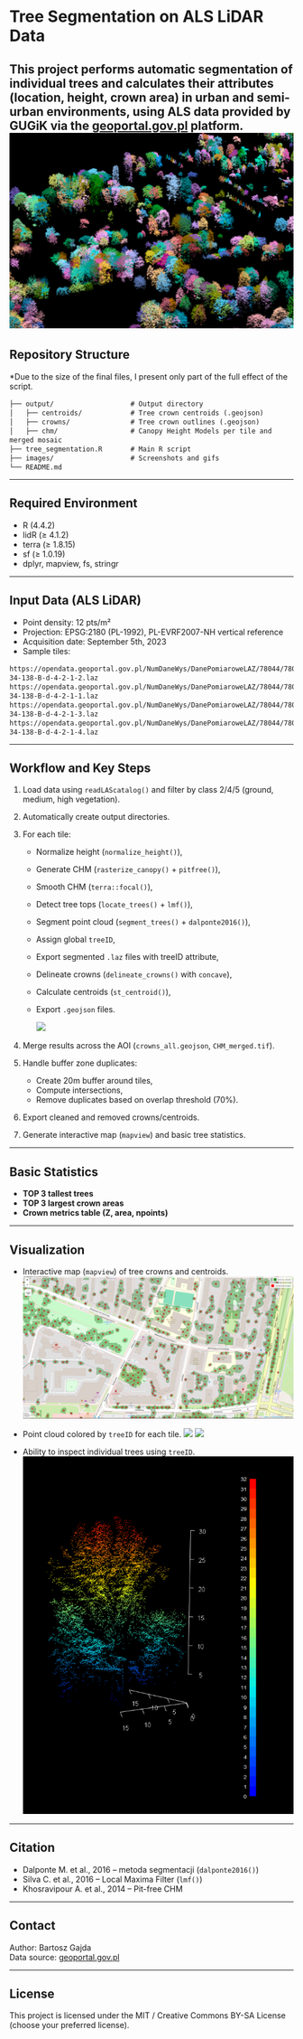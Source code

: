 # Tree Segmentation on ALS LiDAR Data

This project performs automatic segmentation of individual trees and calculates their attributes (location, height, crown area) in urban and semi-urban environments, using ALS data provided by GUGiK via the [geoportal.gov.pl](https://geoportal.gov.pl) platform.
![](output/images/tree_det_ss2.png)
---

## Repository Structure
*Due to the size of the final files, I present only part of the full effect of the script.

```
├── output/                   # Output directory
│   ├── centroids/            # Tree crown centroids (.geojson)
│   ├── crowns/               # Tree crown outlines (.geojson)
│   ├── chm/                  # Canopy Height Models per tile and merged mosaic
├── tree_segmentation.R       # Main R script
├── images/                   # Screenshots and gifs
└── README.md
```

---

## Required Environment

- R (4.4.2)
- lidR (≥ 4.1.2)
- terra (≥ 1.8.15)
- sf (≥ 1.0.19)
- dplyr, mapview, fs, stringr

---

## Input Data (ALS LiDAR)

- Point density: 12 pts/m²
- Projection: EPSG:2180 (PL-1992), PL-EVRF2007-NH vertical reference
- Acquisition date: September 5th, 2023
- Sample tiles:

```
https://opendata.geoportal.gov.pl/NumDaneWys/DanePomiaroweLAZ/78044/78044_1402254_N-34-138-B-d-4-2-1-2.laz
https://opendata.geoportal.gov.pl/NumDaneWys/DanePomiaroweLAZ/78044/78044_1402253_N-34-138-B-d-4-2-1-1.laz
https://opendata.geoportal.gov.pl/NumDaneWys/DanePomiaroweLAZ/78044/78044_1402255_N-34-138-B-d-4-2-1-3.laz
https://opendata.geoportal.gov.pl/NumDaneWys/DanePomiaroweLAZ/78044/78044_1402256_N-34-138-B-d-4-2-1-4.laz
```

---

## Workflow and Key Steps

1. Load data using `readLAScatalog()` and filter by class 2/4/5 (ground, medium, high vegetation).
2. Automatically create output directories.
3. For each tile:
   - Normalize height (`normalize_height()`),
   - Generate CHM (`rasterize_canopy()` + `pitfree()`),
   - Smooth CHM (`terra::focal()`),
   - Detect tree tops (`locate_trees()` + `lmf()`),
   - Segment point cloud (`segment_trees()` + `dalponte2016()`),
   - Assign global `treeID`,
   - Export segmented `.laz` files with treeID attribute,
   - Delineate crowns (`delineate_crowns()` with `concave`),
   - Calculate centroids (`st_centroid()`),
   - Export `.geojson` files.
     
     ![](output/images/tree_det_gif3.gif)

4. Merge results across the AOI (`crowns_all.geojson`, `CHM_merged.tif`).
5. Handle buffer zone duplicates:
   - Create 20m buffer around tiles,
   - Compute intersections,
   - Remove duplicates based on overlap threshold (70%).
6. Export cleaned and removed crowns/centroids.
7. Generate interactive map (`mapview`) and basic tree statistics.

---

## Basic Statistics

- **TOP 3 tallest trees**
- **TOP 3 largest crown areas**
- **Crown metrics table (Z, area, npoints)**

---

## Visualization

- Interactive map (`mapview`) of tree crowns and centroids.
  ![](output/images/tree_det_ss3.png)
- Point cloud colored by `treeID` for each tile.
  ![](output/images/tree_det_gif1.gif)
  ![](output/images/tree_det_gif2.gif)

- Ability to inspect individual trees using `treeID`.
  ![](output/images/tree_det_ss4.png)

---
## Citation
- Dalponte M. et al., 2016 – metoda segmentacji (`dalponte2016()`)
- Silva C. et al., 2016 – Local Maxima Filter (`lmf()`)
- Khosravipour A. et al., 2014 – Pit-free CHM

---
## Contact

Author: Bartosz Gajda  
Data source: [geoportal.gov.pl](https://geoportal.gov.pl)

---

## License

This project is licensed under the MIT / Creative Commons BY-SA License (choose your preferred license).
